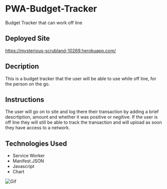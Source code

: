 # PWA-Budget-Tracker
Budget Tracker that can work off line

## Deployed Site
https://mysterious-scrubland-10269.herokuapp.com/

## Decription
This is a budget tracker that the user will be able to use while off line, for the person on the go.

## Instructions
The user will go on to site and log there their transaction by adding a brief descrtiption, amount and whether it was positive or negitive. If the user is off line they will still be able to track the transaction and will upload as soon they have access to a network.

## Technologies Used
* Service Worker
* Manifest.JSON
* Javascript
* Chart

![Gif](budget.gif)